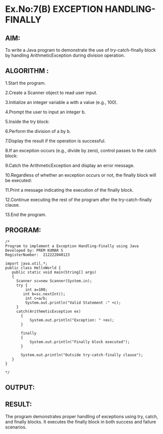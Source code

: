 # Ex.No:7(B) EXCEPTION HANDLING-FINALLY
## AIM:
To write a Java program to demonstrate the use of try-catch-finally block by handling ArithmeticException during division operation.

## ALGORITHM :
1.Start the program.

2.Create a Scanner object to read user input.

3.Initialize an integer variable a with a value (e.g., 100).

4.Prompt the user to input an integer b.

5.Inside the try block:

6.Perform the division of a by b.

7.Display the result if the operation is successful.

8.If an exception occurs (e.g., divide by zero), control passes to the catch block:

9.Catch the ArithmeticException and display an error message.

10.Regardless of whether an exception occurs or not, the finally block will be executed:

11.Print a message indicating the execution of the finally block.

12.Continue executing the rest of the program after the try-catch-finally clause.

13.End the program.



## PROGRAM:
 ```
/*
Program to implement a Exception Handling-Finally using Java
Developed by: PREM KUMAR S
RegisterNumber:  212222040123

import java.util.*;
public class HelloWorld {
    public static void main(String[] args) 
    {
      Scanner sc=new Scanner(System.in);
      try {
          int a=100;
         int b=sc.nextInt();
          int c=a/b;
          System.out.println("Valid Statement :" +c);
      }
      catch(ArithmeticException ex)
        {
            System.out.println("Exception: " +ex);
        }
         
        finally
        {
            System.out.println("Finally block executed");
        }
         
        System.out.println("Outside try-catch-finally clause");
    }
}
      
*/
```









## OUTPUT:



## RESULT:
The program demonstrates proper handling of exceptions using try, catch, and finally blocks. It executes the finally block in both success and failure scenarios.



